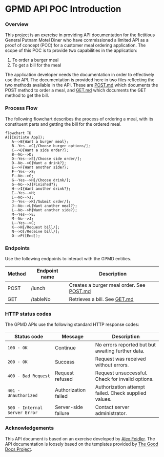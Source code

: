 # GPMD API POC Introduction

### Overview

This project is an exercise in providing API documentation for the fictitious General Putnam Motel Diner who have commissioned a limited API as a proof of concept (POC) for a customer meal ordering application. The scope of this POC is to provide two capabilities in the application:
1. To order a burger meal
2. To get a bill for the meal

The application developer needs the documentation in order to effectively use the API. The documentation is provided here in two files reflecting the two methods available in the API. These are <a href="post.md">POST.md</a> which documents the POST method to order a meal, and <a href="GET.md">GET.md</a> which documents the GET method to get the bill.

### Process Flow
The following flowchart describes the process of ordering a meal, with its constituent parts and getting the bill for the ordered meal.

```mermaid
flowchart TD
A([Initiate App]);
   A-->B{Want a burger meal};
   B--Yes-->C[/Choose burger options/];
   C-->D{Want a side order?};
   B--No-->D;
   D--Yes-->E[/Choose side order/];
   D--No-->G{Want a drink?};
   E-->F{Want another side?};
   F--Yes-->E;
   F--No-->G;
   G--Yes-->H[/Choose drink/];
   G--No-->J{Finished?};
   H-->I{Want another drink?};
   I--Yes-->H;
   I--No-->J;
   J--Yes-->K[/Submit order/];
   J--No-->L{Want another meal?};
   L--No-->M{Want another side?};
   M--Yes-->E;
   M--No-->J;
   L--Yes-->C;
   K-->N[/Request bill/];
   N-->O[/Receive bill/];
   O-->P([End]);
```
### Endpoints

Use the following endpoints to interact with the GPMD entities.

| Method | Endpoint name               | Description             |
|--------|-----------------------------|-------------------------|
| POST   | /lunch                      | Creates a burger meal order. See <a href="post.md">POST.md</a>  |
| GET    | /tableNo                    | Retrieves a bill. See <a href="get.md">GET.md</a>|


### HTTP status codes

The GPMD APIs use the following standard HTTP response codes:

| Status code                    | Message              | Description                                         |
|--------------------------------|----------------------|-----------------------------------------------------|
| `100 - OK`                       | Continue             | No errors reported but but awaiting further data.   |  
| `200 - OK`                       | Success              | Request was received without errors.                      |
| `400 - Bad Request`            | Request refused        | Request unsuccessful. Check for invalid options.  |
| `401 - Unauthorized`           | Authorization failed | Authorization attempt failed. Check supplied values.|
| `500 - Internal Server Error`  | Server-side failure  | Contact server administrator.                       |


### Acknowledgements

This API document is based on an exercise developed by <a href="https://www.linkedin.com/feed/update/urn:li:activity:6626465471241732096/">Alex Feidler</a>. The API documentation is loosely based on the templates provided by <a href="https://thegooddocsproject.dev/">The Good Docs Project</a>.

